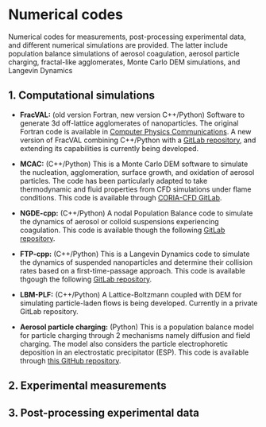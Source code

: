 # Numerical codes
Numerical codes for measurements, post-processing experimental data, and different numerical simulations are provided. The latter include population balance simulations of aerosol coagulation, aerosol particle charging, fractal-like agglomerates, Monte Carlo DEM simulations, and Langevin Dynamics

## 1. Computational simulations

* **FracVAL:** (old version Fortran, new version C++/Python) Software to generate 3d off-lattice agglomerates of nanoparticles. The original Fortran code is available in [Computer Physics Communications](https://doi.org/10.1016/j.cpc.2019.01.015).  A new version of FracVAL combining C++/Python with a [GitLab repository](https://gitlab.com/jmoranc1/fracval_cpp), and extending its capabilities is currently being developed.

* **MCAC:** (C++/Python) This is a Monte Carlo DEM software to simulate the nucleation, agglomeration, surface growth, and oxidation of aerosol particles. The code has been particularly adapted to take thermodynamic and fluid properties from CFD simulations under flame conditions. This code is available through [CORIA-CFD GitLab](https://gitlab.coria-cfd.fr/MCAC/MCAC/).

* **NGDE-cpp:** (C++/Python) A nodal Population Balance code to simulate the dynamics of aerosol or colloid suspensions experiencing coagulation. This code is available though the following [GitLab repository](https://gitlab.com/jmoranc1/ngde_cpp).
    
* **FTP-cpp:** (C++/Python) This is a Langevin Dynamics code to simulate the dynamics of suspended nanoparticles and determine their collision rates based on a first-time-passage approach. This code is available thgough the following [GitLab repository](https://gitlab.com/jmoranc1/ftp_kernels_langevin_dynamics).

* **LBM-PLF:** (C++/Python) A Lattice-Boltzmann coupled with DEM for simulating particle-laden flows is being developed. Currently in a private GitLab repository.

* **Aerosol particle charging:** (Python) This is a population balance model for particle charging through 2 mechanisms namely diffusion and field charging. The model also considers the particle electrophoretic deposition in an electrostatic precipitator (ESP). This code is available through [this GitHub repository](https://github.com/Aerosol-Lab/Aerosol_particle_charging_1d_model).

## 2. Experimental measurements


## 3. Post-processing experimental data
